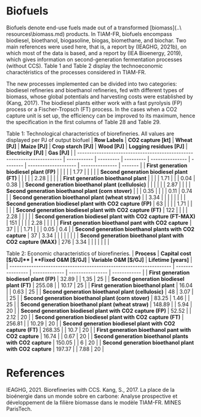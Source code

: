 # Biofuels

Biofuels denote end-use fuels made out of a transformed [biomass](..\ resources\biomass.md) products. In TIAM-FR, biofuels encompass biodiesel, bioethanol, biogasoline, biogas, biomethane, and biochar. Two main references were used here, that is, a report by (IEAGHG, 2021b), on which most of the data is based, and a report by (IEA Bioenergy, 2019), which gives information on second-generation fermentation processes (without CCS). Table 1 and Table 2 display the technoeconomic charactéristics of the processes considered in TIAM-FR.

The new processes implemented can be divided into two categories: biodiesel refineries and bioethanol refineries, fed with different types of biomass, whose global potentials and harvesting costs were established by (Kang, 2017). The biodiesel plants either work with a fast pyrolysis (FP) process or a Fischer-Tropsch (FT) process. In the cases when a CO2 capture unit is set up, the efficiency can be improved to its maximum, hence the specification in the first columns of Table 28 and Table 29.

Table 1: Technological characteristics of biorefineries. All values are displayed per PJ of output biofuel
| **Row Labels**                                                          | **CO2 capture [kt]** | **Wheat [PJ]** | **Maize [PJ]** | **Crop starch [PJ]** | **Wood [PJ]** | **Logging residues [PJ]** | **Electricity [PJ]** | **Gas [PJ]** |
| ----------------------------------------------------------------------- | ----------- | --------- | --------- | --------------- | -------- | -------------------- | --------------- | ------- |
| **First generation biodiesel plant (FP)**                               |             |           |           |                 | 1.77     |                      |                 |         |
| **Second generation biodiesel plant (FT)**                              |             |           |           |                 | 2.28     |                      |                 |         |
| **First generation bioethanol plant**                                   |             |           |           | 1.71            |          |                      | 0.04            | 0.38    |
| **Second generation bioethanol plant (cellulosic)**                     |             |           |           |                 |          | 2.87                 |                 |         |
| **Second generation bioethanol plant (corn stover)**                    |             |           | 0.35      |                 |          |                      | 0.11            | 0.74    |
| **Second generation bioethanol plant (wheat straw)**                    |             | 3.34      |           |                 |          |                      |                 |         |
| **Second generation biodiesel plant with** **CO2** **capture (FP)**     | 63          |           |           |                 | 1.71     |                      |                 |         |
| **Second generation biodiesel plant with** **CO2** **capture (FT)**     | 122         |           |           |                 | 2.28     |                      |                 |         |
| **Second generation biodiesel plant with** **CO2** **capture (FT-MAX)** | 151         |           |           |                 | 2.28     |                      |                 |         |
| **First generation bioethanol pant with** **CO2** **capture**           | 37          |           |           | 1.71            |          |                      | 0.05            | 0.4     |
| **Second generation bioethanol plants with** **CO2** **capture**        | 37          | 3.34      |           |                 |          |                      |                 |         |
| **Second generation bioethanol plant with** **CO2** **capture (MAX)**   | 276         | 3.34      |           |                 |          |                      |                 |         |

Table 2: Economic characteristics of biorefineries.
| **Process**                                                         | **Capital cost [$/GJ]** | **Fixed O&M [$/GJ]** | **Variable O&M [$/GJ]** | **Lifetime [years]** |
| ------------------------------------------------------------------- | ---------------- | ------------- | ---------------- | ------------ |
| **First generation biodiesel plant (FP)**                           | 32.89            |               | 1,35             | 25           |
| **Second generation biodiesel plant (FT)**                          | 255.08           |               | 10.17            | 25           |
| **First generation bioethanol plant**                               | 16.04            |               | 0.63             | 25           |
| **Second generation bioethanol plant (cellulosic)**                 | 48               | 3.07          |                  | 25           |
| **Second generation bioethanol plant (corn stover)**                | 83.25            | 1.46          |                  | 25           |
| **Second generation bioethanol plant (wheat straw)**                | 148.89           |               | 5.94             | 20           |
| **Second generation biodiesel plant with** **CO2** **capture (FP)** | 52.52            |               | 2.12             | 20           |
| **Second generation biodiesel plant with** **CO2** **capture (FT)** | 256.81           |               | 10.29            | 20           |
| **Second generation biodiesel plant with** **CO2** **capture (FT)** | 268.35           |               | 10.7             | 20           |
| **First generation bioethanol pant with** **CO2** **capture**       | 16.74            |               | 0.67             | 20           |
| **Second generation bioethanol plants with** **CO2** **capture**    | 150.05           |               | 6                | 20           |
| **Second generation bioethanol plant with** **CO2** **capture**     | 197.37           |               | 7.88             | 20           |

# References

IEAGHG, 2021. Biorefineries with CCS.
Kang, S., 2017. La place de la bioénergie dans un monde sobre en carbone: Analyse prospective et développement de la filière biomasse dans le modèle TIAM-FR. MINES ParisTech.
